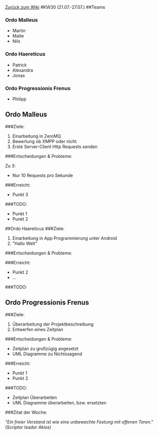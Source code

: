 [Zurück zum Wiki](https://github.com/Institute-Web-Science-and-Technologies/GeoVisualization/wiki/Entwicklungstagebuch)
#KW30 (21.07.-27.07.)
##Teams
### Ordo Malleus
* Martin 
* Malte 
* Nils

### Ordo Haereticus
* Patrick
* Alexandra
* Jonas

### Ordo Progressionis Frenus
* Philipp

## Ordo Malleus
###Ziele:
 1. Einarbeitung in ZeroMQ
 2. Bewertung ob XMPP oder nicht
 3. Erste Server-Client Http Requests senden

###Entscheidungen & Probleme:

Zu 3: 
 * Nur 10 Requests pro Sekunde


###Erreicht:
* Punkt 3

###TODO:
* Punkt 1
* Punkt 2

##Ordo Haereticus
###Ziele:
 1. Einarbeitung in App Programmierung unter Android
 2. "Hallo Welt"

###Entscheidungen & Probleme:

###Erreicht:
* Punkt 2 
 * ...

###TODO:


## Ordo Progressionis Frenus
###Ziele:
 1. Überarbeitung der Projektbeschreibung
 2. Entwerfen eines Zeitplan

###Entscheidungen & Probleme:
* Zeitplan zu großzügig angesetzt
* UML Diagramme zu Nichtssagend

###Erreicht:
* Punkt 1
* Punkt 2

###TODO:
* Zeitplan Überarbeiten
* UML Diagramme überarbeiten, bzw. ersetzten

###Zitat der Woche:

_"Ein freier Verstand ist wie eine unbewachte Festung mit offenen Toren." (Scriptor Isador Akios)_

